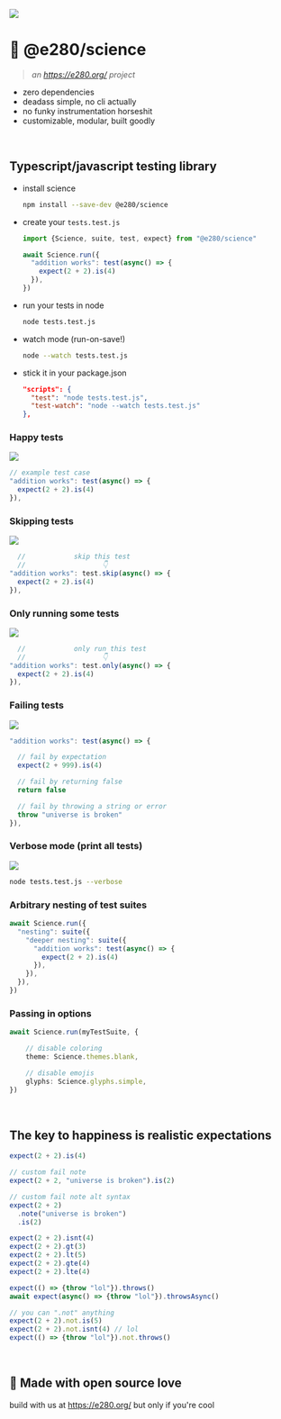 
![](https://i.imgur.com/T8obUfO.png)

# 🧪 @e280/science

> *an https://e280.org/ project*

- zero dependencies
- deadass simple, no cli actually
- no funky instrumentation horseshit
- customizable, modular, built goodly

<br/>

## Typescript/javascript testing library

- install science
  ```sh
  npm install --save-dev @e280/science
  ```
- create your `tests.test.js`
  ```ts
  import {Science, suite, test, expect} from "@e280/science"

  await Science.run({
    "addition works": test(async() => {
      expect(2 + 2).is(4)
    }),
  })
  ```
- run your tests in node
  ```sh
  node tests.test.js
  ```
- watch mode (run-on-save!)
  ```sh
  node --watch tests.test.js
  ```
- stick it in your package.json
  ```json
  "scripts": {
    "test": "node tests.test.js",
    "test-watch": "node --watch tests.test.js"
  },
  ```

### Happy tests
![](https://i.imgur.com/pRqFpAU.png)
```ts
// example test case
"addition works": test(async() => {
  expect(2 + 2).is(4)
}),
```

### Skipping tests
![](https://i.imgur.com/nbMGDcx.png)
```ts
  //            skip this test
  //                   👇
"addition works": test.skip(async() => {
  expect(2 + 2).is(4)
}),
```

### Only running some tests
![](https://i.imgur.com/EhULDb2.png)
```ts
  //            only run this test
  //                   👇
"addition works": test.only(async() => {
  expect(2 + 2).is(4)
}),
```

### Failing tests
![](https://i.imgur.com/uDjRSXX.png)
```ts
"addition works": test(async() => {

  // fail by expectation
  expect(2 + 999).is(4)

  // fail by returning false
  return false

  // fail by throwing a string or error
  throw "universe is broken"
}),
```

### Verbose mode (print all tests)
![](https://i.imgur.com/n7NKCw0.png)
```sh
node tests.test.js --verbose
```

### Arbitrary nesting of test suites
```ts
await Science.run({
  "nesting": suite({
    "deeper nesting": suite({
      "addition works": test(async() => {
        expect(2 + 2).is(4)
      }),
    }),
  }),
})
```

### Passing in options
```ts
await Science.run(myTestSuite, {

	// disable coloring
	theme: Science.themes.blank,

	// disable emojis
	glyphs: Science.glyphs.simple,
})
```

<br/>

## The key to happiness is realistic expectations
```ts
expect(2 + 2).is(4)

// custom fail note
expect(2 + 2, "universe is broken").is(2)

// custom fail note alt syntax
expect(2 + 2)
  .note("universe is broken")
  .is(2)

expect(2 + 2).isnt(4)
expect(2 + 2).gt(3)
expect(2 + 2).lt(5)
expect(2 + 2).gte(4)
expect(2 + 2).lte(4)

expect(() => {throw "lol"}).throws()
await expect(async() => {throw "lol"}).throwsAsync()

// you can ".not" anything
expect(2 + 2).not.is(5)
expect(2 + 2).not.isnt(4) // lol
expect(() => {throw "lol"}).not.throws()
```

<br/>

## 💖 Made with open source love
build with us at https://e280.org/ but only if you're cool

